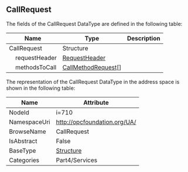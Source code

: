 <!-- datatype -->
## CallRequest
  
<!-- end of description -->
The fields of the CallRequest DataType are defined in the following table:  

|Name|Type|Description|
|---|---|---|
|CallRequest|Structure||
|&nbsp;&nbsp;&nbsp;&nbsp;requestHeader|[RequestHeader](../../../Part4/Services/RequestHeader/readme.md)||
|&nbsp;&nbsp;&nbsp;&nbsp;methodsToCall|[CallMethodRequest](../../../Part4/Services/CallMethodRequest/readme.md)[]||

The representation of the CallRequest DataType in the address space is shown in the following table:  

|Name|Attribute|
|---|---|
|NodeId|i=710|
|NamespaceUri|http://opcfoundation.org/UA/|
|BrowseName|CallRequest|
|IsAbstract|False|
|BaseType|[Structure](../../../Part3/DataTypes/Structure/readme.md)|
|Categories|Part4/Services|

